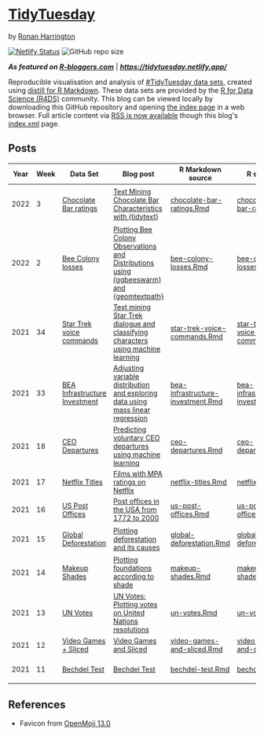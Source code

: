 # [TidyTuesday](https://github.com/rnnh/TidyTuesday/)

by [Ronan Harrington](https://github.com/rnnh/)

[![Netlify Status](https://api.netlify.com/api/v1/badges/f8211364-bd13-41ac-97b2-e9ed92e9c615/deploy-status)](https://app.netlify.com/sites/tidytuesday/deploys)
![GitHub repo size](https://img.shields.io/github/repo-size/rnnh/TidyTuesday)

***As featured on [R-bloggers.com](https://www.r-bloggers.com/author/ronan-harrington/)*** | ***<https://tidytuesday.netlify.app/>***


Reproducible visualisation and analysis of [#TidyTuesday data sets](https://github.com/rfordatascience/tidytuesday), created using [distill for R Markdown](https://github.com/rstudio/distill).
These data sets are provided by the [R for Data Science (R4DS)](https://github.com/rfordatascience) community.
This blog can be viewed locally by downloading this GitHub repository and opening [the index page](_site/index.html) in a web browser.
Full article content via [RSS is now available](https://github.com/rnnh/TidyTuesday/commit/3608329d5a880c6d9647c0d4e21c9763388de618) though this blog's [index.xml](https://tidytuesday.netlify.app/index.xml) page.

## Posts

| Year | Week | Data Set | Blog post | R Markdown source | R source | Preview plot |
| ---- | ---- | -------- | --------- | ----------------- | -------- | ------------ |
| 2022 | 3    | [Chocolate Bar ratings](https://github.com/rfordatascience/tidytuesday/blob/master/data/2022/2022-01-18/readme.md) | [Text Mining Chocolate Bar Characteristics with {tidytext}](https://tidytuesday.netlify.app/posts/2022-01-26-chocolate-bar-ratings/) | [chocolate-bar-ratings.Rmd](_posts/2022-01-26-chocolate-bar-ratings/chocolate-bar-ratings.Rmd) | [chocolate-bar-ratings.R](_posts/2022-01-26-chocolate-bar-ratings/chocolate-bar-ratings.R) | ![chocolate bar ratings plot](_posts/2022-01-26-chocolate-bar-ratings/chocolate-bar-ratings_files/figure-html5/fig2-1.png) |
| 2022 | 2    | [Bee Colony losses](https://github.com/rfordatascience/tidytuesday/blob/master/data/2022/2022-01-11/readme.md) | [Plotting Bee Colony Observations and Distributions using {ggbeeswarm} and {geomtextpath}](https://tidytuesday.netlify.app/posts/2022-01-23-bee-colony-losses/) | [bee-colony-losses.Rmd](_posts/2022-01-23-bee-colony-losses/bee-colony-losses.Rmd) | [bee-colony-losses.R](_posts/2022-01-23-bee-colony-losses/bee-colony-losses.R) | ![bee colony losses plot](_posts/2022-01-23-bee-colony-losses/bee-colony-losses_files/figure-html5/fig3-1.png) |
| 2021 | 34   | [Star Trek voice commands](https://github.com/rfordatascience/tidytuesday/blob/master/data/2021/2021-08-17/readme.md) | [Text mining Star Trek dialogue and classifying characters using machine learning](https://tidytuesday.netlify.app/posts/2021-08-18-star-trek-voice-commands/) | [star-trek-voice-commands.Rmd](_posts/2021-08-18-star-trek-voice-commands/star-trek-voice-commands.Rmd) | [star-trek-voice-commands.R](_posts/2021-08-18-star-trek-voice-commands/star-trek-voice-commands.R) | ![star trek voice commands plot](_posts/2021-08-18-star-trek-voice-commands/star-trek-voice-commands_files/figure-html5/fig4-1.png) |
| 2021 | 33   | [BEA Infrastructure Investment](https://github.com/rfordatascience/tidytuesday/blob/master/data/2021/2021-08-10/readme.md) | [Adjusting variable distribution and exploring data using mass linear regression](https://tidytuesday.netlify.app/posts/2021-08-15-bea-infrastructure-investment/) | [bea-infrastructure-investment.Rmd](_posts/2021-08-15-bea-infrastructure-investment/bea-infrastructure-investment.Rmd) | [bea-infrastructure-investment.R](_posts/2021-08-15-bea-infrastructure-investment/bea-infrastructure-investment.R) | ![bea infrastructure investment plot](_posts/2021-08-15-bea-infrastructure-investment/bea-infrastructure-investment_files/figure-html5/figure_1-1.png) |
| 2021 | 18   | [CEO Departures](https://github.com/rfordatascience/tidytuesday/blob/master/data/2021/2021-04-27/readme.md) | [Predicting voluntary CEO departures using machine learning](https://tidytuesday.netlify.app/posts/2021-04-27-ceo-departures/) | [ceo-departures.Rmd](https://github.com/rnnh/TidyTuesday/blob/main/_posts/2021-04-27-ceo-departures/ceo-departures.Rmd) | [ceo-departures.R](https://github.com/rnnh/TidyTuesday/blob/main/_posts/2021-04-27-ceo-departures/ceo-departures.R) | ![ceo departures plot](_posts/2021-04-27-ceo-departures/ceo-departures_files/figure-html5/fig2-1.png) |
| 2021 | 17   | [Netflix Titles](https://github.com/rfordatascience/tidytuesday/blob/master/data/2021/2021-04-20/readme.md) | [Films with MPA ratings on Netflix](https://tidytuesday.netlify.app/posts/2021-04-21-netflix-titles/) | [netflix-titles.Rmd](_posts/2021-04-21-netflix-titles/netflix-titles.Rmd) | [netflix-titles.R](_posts/2021-04-21-netflix-titles/netflix-titles.R) | ![netflix titles plot](_posts/2021-04-21-netflix-titles/netflix-titles_files/figure-html5/figure1-1.png) |
| 2021 | 16   | [US Post Offices](https://github.com/rfordatascience/tidytuesday/blob/master/data/2021/2021-04-13/readme.md) | [Post offices in the USA from 1772 to 2000](https://tidytuesday.netlify.app/posts/2021-04-16-us-post-offices/) | [us-post-offices.Rmd](_posts/2021-04-16-us-post-offices/us-post-offices.Rmd) | [us-post-offices.R](_posts/2021-04-16-us-post-offices/us-post-offices.R) | ![us post offices plot](_posts/2021-04-16-us-post-offices/us-post-offices_files/figure-html5/figure2-1.png) |
| 2021 | 15   | [Global Deforestation](https://github.com/rfordatascience/tidytuesday/blob/master/data/2021/2021-04-06/readme.md) | [Plotting deforestation and its causes](https://tidytuesday.netlify.app/posts/2021-04-07-global-deforestation/) | [global-deforestation.Rmd](_posts/2021-04-07-global-deforestation/global-deforestation.Rmd) | [global-deforestation.R](_posts/2021-04-07-global-deforestation/global-deforestation.R) | ![global deforestation plot](_posts/2021-04-07-global-deforestation/global-deforestation_files/figure-html5/figure1-1.png) |
| 2021 | 14   | [Makeup Shades](https://github.com/rfordatascience/tidytuesday/blob/master/data/2021/2021-03-30/readme.md) | [Plotting foundations according to shade](https://tidytuesday.netlify.app/posts/2021-04-06-makeup-shades/) | [makeup-shades.Rmd](_posts/2021-04-06-makeup-shades/makeup-shades.Rmd) | [makeup-shades.R](_posts/2021-04-06-makeup-shades/makeup-shades.R) | ![makeup shades plot](_posts/2021-04-06-makeup-shades/makeup-shades_files/figure-html5/figure1-1.png) |
| 2021 | 13   | [UN Votes](https://github.com/rfordatascience/tidytuesday/blob/master/data/2021/2021-03-23/readme.md) | [UN Votes: Plotting votes on United Nations resolutions](https://tidytuesday.netlify.app/posts/2021-03-30-un-votes/) | [un-votes.Rmd](_posts/2021-03-30-un-votes/un-votes.Rmd) | [un-votes.R](_posts/2021-03-30-un-votes/un-votes.R) | ![un votes plot](_posts/2021-03-30-un-votes/un-votes_files/figure-html5/figure2-1.png) |
| 2021 | 12   | [Video Games + Sliced](https://github.com/rfordatascience/tidytuesday/blob/master/data/2021/2021-03-16/readme.md) | [Video Games and Sliced](https://tidytuesday.netlify.app/posts/2021-03-23-video-games-and-sliced/) | [video-games-and-sliced.Rmd](_posts/2021-03-23-video-games-and-sliced/video-games-and-sliced.Rmd) | [video-games-and-sliced.R](_posts/2021-03-23-video-games-and-sliced/video-games-and-sliced.R) | ![video game plot](images/video-games-and-sliced-1.png) |
| 2021 | 11   | [Bechdel Test](https://github.com/rfordatascience/tidytuesday/blob/master/data/2021/2021-03-09/readme.md) | [Bechdel Test](https://tidytuesday.netlify.app/posts/2021-03-21-bechdel-test/) | [bechdel-test.Rmd](_posts/2021-03-21-bechdel-test/bechdel-test.Rmd)| [bechdel-test.R](_posts/2021-03-21-bechdel-test/bechdel-test.R)| ![bechdel test plot](images/bechdel-test-1.gif) |

## References

- Favicon from [OpenMoji 13.0](https://github.com/hfg-gmuend/openmoji/releases/tag/13.0.0)

